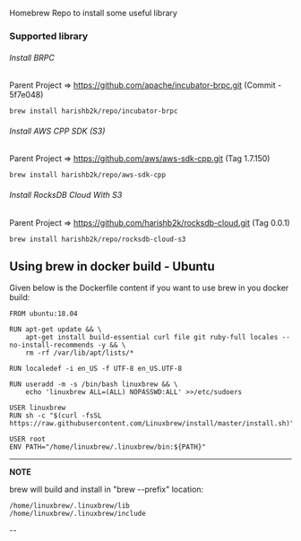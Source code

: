 Homebrew Repo to install some useful library

### Supported library
###### Install BRPC
Parent Project => https://github.com/apache/incubator-brpc.git (Commit - 5f7e048)
```
brew install harishb2k/repo/incubator-brpc
```

###### Install AWS CPP SDK (S3)
Parent Project => https://github.com/aws/aws-sdk-cpp.git (Tag 1.7.150)
```
brew install harishb2k/repo/aws-sdk-cpp
```

###### Install RocksDB Cloud With S3
Parent Project => https://github.com/harishb2k/rocksdb-cloud.git (Tag 0.0.1)
```
brew install harishb2k/repo/rocksdb-cloud-s3
```

## Using brew in docker build - Ubuntu
Given below is the Dockerfile content if you want to use brew in you docker build:
```
FROM ubuntu:18.04

RUN apt-get update && \
    apt-get install build-essential curl file git ruby-full locales --no-install-recommends -y && \
    rm -rf /var/lib/apt/lists/*

RUN localedef -i en_US -f UTF-8 en_US.UTF-8

RUN useradd -m -s /bin/bash linuxbrew && \
    echo 'linuxbrew ALL=(ALL) NOPASSWD:ALL' >>/etc/sudoers

USER linuxbrew
RUN sh -c "$(curl -fsSL https://raw.githubusercontent.com/Linuxbrew/install/master/install.sh)"

USER root
ENV PATH="/home/linuxbrew/.linuxbrew/bin:${PATH}"
```
---
**NOTE**

brew will build and install in "brew --prefix" location:
```
/home/linuxbrew/.linuxbrew/lib
/home/linuxbrew/.linuxbrew/include
```
--

